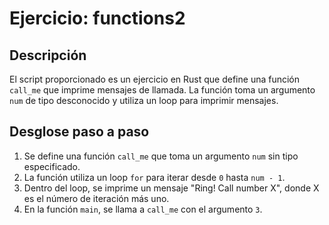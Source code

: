 # Ejercicio: functions2

## Descripción

El script proporcionado es un ejercicio en Rust que define una función `call_me`
que imprime mensajes de llamada. La función toma un argumento `num` de tipo desconocido
y utiliza un loop para imprimir mensajes.

## Desglose paso a paso

1. Se define una función `call_me` que toma un argumento `num` sin tipo especificado.
2. La función utiliza un loop `for` para iterar desde `0` hasta `num - 1`.
3. Dentro del loop, se imprime un mensaje "Ring! Call number X", donde X es el número
   de iteración más uno.
4. En la función `main`, se llama a `call_me` con el argumento `3`.
